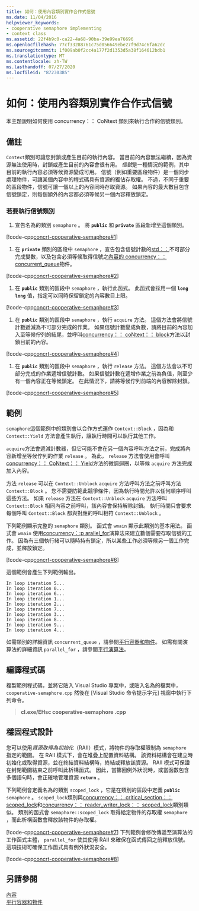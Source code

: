 ```yaml
---
title: 如何：使用內容類別實作合作式信號
ms.date: 11/04/2016
helpviewer_keywords:
- cooperative semaphore implementing
- context class
ms.assetid: 22f4b9c0-ca22-4a68-90ba-39e99ea76696
ms.openlocfilehash: 77cf33288761c75d056649ebe27f9d74c6fa62dc
ms.sourcegitcommit: 1f009ab0f2cc4a177f2d1353d5a38f164612bdb1
ms.translationtype: MT
ms.contentlocale: zh-TW
ms.lasthandoff: 07/27/2020
ms.locfileid: "87230385"
---
```

# <a name="how-to-use-the-context-class-to-implement-a-cooperative-semaphore"></a>如何：使用內容類別實作合作式信號

本主題說明如何使用 concurrency：： CoNtext 類別來執行合作的信號類別。

## <a name="remarks"></a>備註

`Context`類別可讓您封鎖或產生目前的執行內容。 當目前的內容無法繼續，因為資源無法使用時，封鎖或產生目前的內容會很有用。 *信號*是一種情況的範例，其中目前的執行內容必須等候資源變成可用。 信號（例如重要區段物件）是一個同步處理物件，可讓某個內容中的程式碼具有資源的獨佔存取權。 不過，不同于重要的區段物件，信號可讓一個以上的內容同時存取資源。 如果內容的最大數目包含信號鎖定，則每個額外的內容都必須等候另一個內容釋放鎖定。

### <a name="to-implement-the-semaphore-class"></a>若要執行信號類別

1. 宣告名為的類別 `semaphore` 。 將 **`public`** 和 **`private`** 區段新增至這個類別。

[!code-cpp[concrt-cooperative-semaphore#1](../../parallel/concrt/codesnippet/cpp/how-to-use-the-context-class-to-implement-a-cooperative-semaphore_1.cpp)]

1. 在 **`private`** 類別的區段中 `semaphore` ，宣告包含信號計數的[std：：](../../standard-library/atomic-structure.md)不可部分完成變數，以及包含必須等候取得信號之[內容的 concurrency：： concurrent_queue](../../parallel/concrt/reference/concurrent-queue-class.md)物件。

[!code-cpp[concrt-cooperative-semaphore#2](../../parallel/concrt/codesnippet/cpp/how-to-use-the-context-class-to-implement-a-cooperative-semaphore_2.cpp)]

1. 在 **`public`** 類別的區段中 `semaphore` ，執行此函式。 此函式會採用一個 **`long long`** 值，指定可以同時保留鎖定的內容數目上限。

[!code-cpp[concrt-cooperative-semaphore#3](../../parallel/concrt/codesnippet/cpp/how-to-use-the-context-class-to-implement-a-cooperative-semaphore_3.cpp)]

1. 在 **`public`** 類別的區段中 `semaphore` ，執行 `acquire` 方法。 這個方法會將信號計數遞減為不可部分完成的作業。 如果信號計數變成負數，請將目前的內容加入至等候佇列的結尾，並呼叫[concurrency：： coNtext：： block](reference/context-class.md#block)方法以封鎖目前的內容。

[!code-cpp[concrt-cooperative-semaphore#4](../../parallel/concrt/codesnippet/cpp/how-to-use-the-context-class-to-implement-a-cooperative-semaphore_4.cpp)]

1. 在 **`public`** 類別的區段中 `semaphore` ，執行 `release` 方法。 這個方法會以不可部分完成的作業遞增信號計數。 如果信號計數在遞增作業之前為負值，則至少有一個內容正在等候鎖定。 在此情況下，請將等候佇列前端的內容解除封鎖。

[!code-cpp[concrt-cooperative-semaphore#5](../../parallel/concrt/codesnippet/cpp/how-to-use-the-context-class-to-implement-a-cooperative-semaphore_5.cpp)]

## <a name="example"></a>範例

`semaphore`這個範例中的類別會以合作方式運作 `Context::Block` ，因為和 `Context::Yield` 方法會產生執行，讓執行時間可以執行其他工作。

`acquire`方法會遞減計數器，但它可能不會在另一個內容呼叫方法之前，完成將內容新增至等候佇列的作業 `release` 。 為此， `release` 方法會使用會呼叫[concurrency：： CoNtext：： Yield](reference/context-class.md#yield)方法的微調迴圈，以等候 `acquire` 方法完成加入內容。

方法 `release` 可以在 `Context::Unblock` `acquire` 方法呼叫方法之前呼叫方法 `Context::Block` 。 您不需要防範此競爭條件，因為執行時間允許以任何順序呼叫這些方法。 如果 `release` 方法在 `Context::Unblock` `acquire` 方法呼叫 `Context::Block` 相同內容之前呼叫，該內容會保持解除封鎖。 執行時間只會要求每個呼叫 `Context::Block` 都與對應的呼叫相符 `Context::Unblock` 。

下列範例顯示完整的 `semaphore` 類別。 函式會 `wmain` 顯示此類別的基本用法。 函式會 `wmain` 使用[concurrency：:p arallel_for](reference/concurrency-namespace-functions.md#parallel_for)演算法來建立數個需要存取信號的工作。 因為有三個執行緒可以隨時持有鎖定，所以某些工作必須等候另一個工作完成，並釋放鎖定。

[!code-cpp[concrt-cooperative-semaphore#6](../../parallel/concrt/codesnippet/cpp/how-to-use-the-context-class-to-implement-a-cooperative-semaphore_6.cpp)]

這個範例會產生下列範例輸出。

```Output
In loop iteration 5...
In loop iteration 0...
In loop iteration 6...
In loop iteration 1...
In loop iteration 2...
In loop iteration 7...
In loop iteration 3...
In loop iteration 8...
In loop iteration 9...
In loop iteration 4...
```

如需類別的詳細資訊 `concurrent_queue` ，請參閱[平行容器和物件](../../parallel/concrt/parallel-containers-and-objects.md)。 如需有關演算法的詳細資訊 `parallel_for` ，請參閱[平行演算法](../../parallel/concrt/parallel-algorithms.md)。

## <a name="compiling-the-code"></a>編譯程式碼

複製範例程式碼，並將它貼入 Visual Studio 專案中，或貼入名為的檔案中， `cooperative-semaphore.cpp` 然後在 [Visual Studio 命令提示字元] 視窗中執行下列命令。

> **cl.exe/EHsc cooperative-semaphore .cpp**

## <a name="robust-programming"></a>穩固程式設計

您可以使用*資源取得為初始化*（RAII）模式，將物件的存取權限制為 `semaphore` 指定的範圍。 在 RAII 模式下，會在堆疊上配置資料結構。 該資料結構會在建立時初始化或取得資源，並在終結資料結構時，終結或釋放該資源。 RAII 模式可保證在封閉範圍結束之前呼叫此析構函式。 因此，當擲回例外狀況時，或當函數包含多個語句時，會正確地管理資源 **`return`** 。

下列範例會定義名為的類別 `scoped_lock` ，它是在類別的區段中定義 **`public`** `semaphore` 。 `scoped_lock`類別與[concurrency：： critical_section：： scoped_lock](reference/critical-section-class.md#critical_section__scoped_lock_class)和[concurrency：： reader_writer_lock：： scoped_lock](reference/reader-writer-lock-class.md#scoped_lock_class)類別類似。 類別的函式會 `semaphore::scoped_lock` 取得給定物件的存取權 `semaphore` ，而此析構函數會釋放該物件的存取權。

[!code-cpp[concrt-cooperative-semaphore#7](../../parallel/concrt/codesnippet/cpp/how-to-use-the-context-class-to-implement-a-cooperative-semaphore_7.cpp)]
下列範例會修改傳遞至演算法的工作函式主體， `parallel_for` 使其使用 RAII 來確保在函式傳回之前釋放信號。 這項技術可確保工作函式具有例外狀況安全。

[!code-cpp[concrt-cooperative-semaphore#8](../../parallel/concrt/codesnippet/cpp/how-to-use-the-context-class-to-implement-a-cooperative-semaphore_8.cpp)]

## <a name="see-also"></a>另請參閱

[內容](../../parallel/concrt/contexts.md)<br/>
[平行容器和物件](../../parallel/concrt/parallel-containers-and-objects.md)
